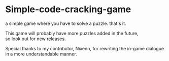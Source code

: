 # Simple-code-cracking-game
a simple game where you have to solve a puzzle. that's it.<br />   

This game will probably have more puzzles added in the future,  
so look out for new releases.<br />   

Special thanks to my contributor, Nixenn, for rewriting the in-game dialogue 
in a more understandable manner.
